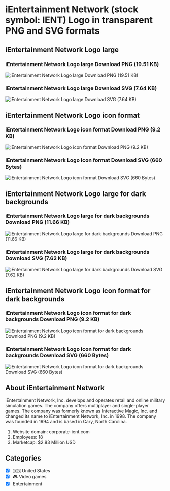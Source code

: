 # iEntertainment Network (stock symbol: IENT) Logo in transparent PNG and SVG formats

## iEntertainment Network Logo large

### iEntertainment Network Logo large Download PNG (19.51 KB)

![iEntertainment Network Logo large Download PNG (19.51 KB)](/img/orig/IENT_BIG-1f377884.png)

### iEntertainment Network Logo large Download SVG (7.64 KB)

![iEntertainment Network Logo large Download SVG (7.64 KB)](/img/orig/IENT_BIG-06d7f5ba.svg)

## iEntertainment Network Logo icon format

### iEntertainment Network Logo icon format Download PNG (9.2 KB)

![iEntertainment Network Logo icon format Download PNG (9.2 KB)](/img/orig/IENT-32eaaaa2.png)

### iEntertainment Network Logo icon format Download SVG (660 Bytes)

![iEntertainment Network Logo icon format Download SVG (660 Bytes)](/img/orig/IENT-bf7a9d33.svg)

## iEntertainment Network Logo large for dark backgrounds

### iEntertainment Network Logo large for dark backgrounds Download PNG (11.66 KB)

![iEntertainment Network Logo large for dark backgrounds Download PNG (11.66 KB)](/img/orig/IENT_BIG.D-373dc398.png)

### iEntertainment Network Logo large for dark backgrounds Download SVG (7.62 KB)

![iEntertainment Network Logo large for dark backgrounds Download SVG (7.62 KB)](/img/orig/IENT_BIG.D-f28a49a0.svg)

## iEntertainment Network Logo icon format for dark backgrounds

### iEntertainment Network Logo icon format for dark backgrounds Download PNG (9.2 KB)

![iEntertainment Network Logo icon format for dark backgrounds Download PNG (9.2 KB)](/img/orig/IENT.D-09853b59.png)

### iEntertainment Network Logo icon format for dark backgrounds Download SVG (660 Bytes)

![iEntertainment Network Logo icon format for dark backgrounds Download SVG (660 Bytes)](/img/orig/IENT.D-fb1f2281.svg)

## About iEntertainment Network

iEntertainment Network, Inc. develops and operates retail and online military simulation games. The company offers multiplayer and single-player games. The company was formerly known as Interactive Magic, Inc. and changed its name to iEntertainment Network, Inc. in 1998. The company was founded in 1994 and is based in Cary, North Carolina.

1. Website domain: corporate-ient.com
2. Employees: 18
3. Marketcap: $2.83 Million USD


## Categories
- [x] 🇺🇸 United States
- [x] 🎮 Video games
- [x] Entertainment
